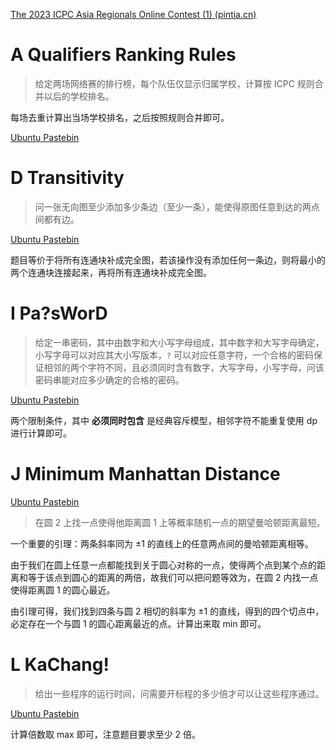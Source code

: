 [The 2023 ICPC Asia Regionals Online Contest (1) (pintia.cn)](https://pintia.cn/market/item/1703381331863785472)

# A Qualifiers Ranking Rules

> 给定两场网络赛的排行榜，每个队伍仅显示归属学校，计算按 ICPC 规则合并以后的学校排名。

每场去重计算出当场学校排名，之后按照规则合并即可。

[Ubuntu Pastebin](https://pastebin.ubuntu.com/p/85SshnGVNg/)

# D Transitivity

> 问一张无向图至少添加多少条边（至少一条），能使得原图任意到达的两点间都有边。

[Ubuntu Pastebin](https://pastebin.ubuntu.com/p/dQvRySs4sV/)

题目等价于将所有连通块补成完全图，若该操作没有添加任何一条边，则将最小的两个连通块连接起来，再将所有连通块补成完全图。

# I Pa?sWorD

> 给定一串密码，其中由数字和大小写字母组成，其中数字和大写字母确定，小写字母可以对应其大小写版本，`?` 可以对应任意字符，一个合格的密码保证相邻的两个字符不同，且必须同时含有数字，大写字母，小写字母，问该密码串能对应多少确定的合格的密码。

[Ubuntu Pastebin](https://pastebin.ubuntu.com/p/CH2J56f9WB/)

两个限制条件，其中 **必须同时包含** 是经典容斥模型，相邻字符不能重复使用 dp 进行计算即可。

# J Minimum Manhattan Distance

[Ubuntu Pastebin](https://pastebin.ubuntu.com/p/4MtntF4Htc/)

> 在圆 2 上找一点使得他距离圆 1 上等概率随机一点的期望曼哈顿距离最短。

一个重要的引理：两条斜率同为 $\pm 1$ 的直线上的任意两点间的曼哈顿距离相等。

由于我们在圆上任意一点都能找到关于圆心对称的一点，使得两个点到某个点的距离和等于该点到圆心的距离的两倍，故我们可以把问题等效为，在圆 2 内找一点使得距离圆 1 的圆心最近。

由引理可得，我们找到四条与圆 2 相切的斜率为 $\pm 1$ 的直线，得到的四个切点中，必定存在一个与圆 1 的圆心距离最近的点。计算出来取 min 即可。

# L KaChang!

> 给出一些程序的运行时间，问需要开标程的多少倍才可以让这些程序通过。

[Ubuntu Pastebin](https://pastebin.ubuntu.com/p/cdggPSkZ4Z/)

计算倍数取 max 即可，注意题目要求至少 2 倍。